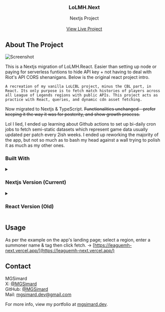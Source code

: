 <br/>
<div align="center">
  <h3 align="center">LoLMH.Next</h3>
  <p align="center">
    Nextjs Project
    <br/>
    <br/>
    <a href="https://leaguemh-next.vercel.app/" target="_blank">View Live Project</a>  
  </p>
</div>

## About The Project

![Screenshot](https://i.imgur.com/yfq46G1.png)

This is a Nextjs migration of LoLMH.React. Easier than setting up node or paying for serverless funtions to hide API key + not having to deal with Riot's API CORS shenanigans. Below is the original react project intro.

`A recreation of my vanilla LoLCBL project, minus the CBL part, in React. Its only purpose is to fetch match histories of players across all League of Legends regions with public APIs. This project acts as practice with React, queries, and dynamic cdn asset fetching.`

Now migrated to Nextjs & TypeScript. ~~Functionalities unchanged - prefer keeping it the way it was for posterity, and show growth process.~~

Lol I lied, I ended up learning about Github actions to set up bi-daily cron jobs to fetch semi-static datasets which represent game data usually updated per patch every 2ish weeks. I ended up reworking the majority of the app, but not so much as to bash my head against a wall trying to polish it as much as my other ones.

### Built With

<details>
<summary><h3>Nextjs Version (Current)</h3></summary>
<p>Post-migration.</p>

- [Nextjs 15](https://nextjs.org/)
- [TypeScript 5.6.3](https://www.typescriptlang.org/)
- [AccountV1, SummonerV4, LeagueV4, MatchV5 & SummonerV4 Riot APIs](https://developer.riotgames.com/apis)
- [DataDragon](https://riot-api-libraries.readthedocs.io/en/latest/ddragon.html)
- [CommunityDragon](https://www.communitydragon.org/)
- [Vercel Hosting](https://vercel.com/)

</details>
<details>
<summary><h3>React Version (Old)</h3></summary>
<p>Prior to Nextjs migration.</p>

- [React](https://react.dev/)
- [Vite](https://vitejs.dev/)
- [React Router DOM](https://reactrouter.com/)
- [TanStack Query](https://tanstack.com/query/latest)
- [AccountV1, SummonerV4, LeagueV4, MatchV5 & SummonerV4 Riot APIs](https://developer.riotgames.com/apis)
- [DataDragon](https://riot-api-libraries.readthedocs.io/en/latest/ddragon.html)
- [CommunityDragon](https://www.communitydragon.org/)
- [Firebase Hosting](https://firebase.google.com/)

</details>

## Usage

As per the example on the app's landing page; select a region, enter a summoner name & tag then click fetch.
-> [https://leaguemh-next.vercel.app/](https://leaguemh-next.vercel.app/)

## Contact

MGSimard  
X: [@MGSimard](https://x.com/MGSimard)  
GitHub: [@MGSimard](https://github.com/MGSimard)  
Mail: [mgsimard.dev@gmail.com](mailto:mgsimard.dev@gmail.com)

For more info, view my portfolio at [mgsimard.dev](https://mgsimard.dev).
